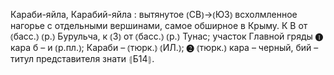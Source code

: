 ---
---

Караби-яйла, Карабий-яйла
: вытянутое ⦅СВ⦆→⦅ЮЗ⦆ всхолмленное нагорье с отдельными вершинами, самое обширное в Крыму. К В от ⦅басс.⦆ ⦅р.⦆ Бурульча, к ⦅З⦆ от ⦅басс.⦆ ⦅р.⦆ Тунас; участок Главной гряды ❶ кара б – и ⦅р.пл.⦆; Караби – ⦅тюрк.⦆ ⦅ИЛ.⦆; ❷ ⦅тюрк.⦆ кара – черный, бий – титул представителя знати ⦃Б14⦄.
